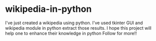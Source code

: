 # wikipedia-in-python
I've just created a wikipedia using python. I've used tkinter GUI and wikipedia module in python extract those results. I hope this project will help one to enhance their knowledge in python         Follow for more!! 
